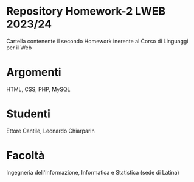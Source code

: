 # Repository Homework-2 LWEB 2023/24
Cartella contenente il secondo Homework inerente al Corso di Linguaggi per il Web

# Argomenti
HTML, CSS, PHP, MySQL

# Studenti
Ettore Cantile, Leonardo Chiarparin

# Facoltà
Ingegneria dell'Informazione, Informatica e Statistica (sede di Latina)

